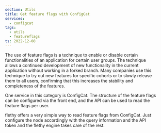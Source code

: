 ```yaml
---
section: Utils
title: Get feature flags with ConfigCat
services:
  - configcat
tags:
  - utils
  - featureflags
ts: 2022-12-08
---
```


The use of feature flags is a technique to enable or disable certain functionalities of an application for certain user groups. The technique allows a continued development of new functionality in the current application without working in a forked branch. Many companies use this technique to try out new features for specific cohorts or to slowly release them to all users, confirming that this increases the stability and completeness of the features.

One service in this category is ConfigCat. The structure of the feature flags can be configured via the front end, and the API can be used to read the feature flags per user.

flethy offers a very simple way to read feature flags from ConfigCat. Just configure the node accordingly with the query information and the API token and the flethy engine takes care of the rest.
